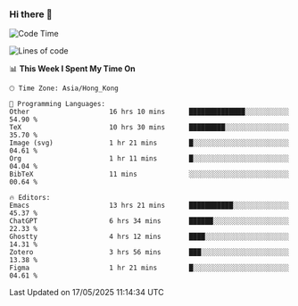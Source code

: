 ### Hi there 👋

<!--
**nicehiro/nicehiro** is a ✨ _special_ ✨ repository because its `README.md` (this file) appears on your GitHub profile.

Here are some ideas to get you started:

- 🔭 I’m currently working on ...
- 🌱 I’m currently learning ...
- 👯 I’m looking to collaborate on ...
- 🤔 I’m looking for help with ...
- 💬 Ask me about ...
- 📫 How to reach me: ...
- 😄 Pronouns: ...
- ⚡ Fun fact: ...
-->

<!--START_SECTION:waka-->
![Code Time](http://img.shields.io/badge/Code%20Time-670%20hrs%2051%20mins-blue)

![Lines of code](https://img.shields.io/badge/From%20Hello%20World%20I%27ve%20Written-1.7%20million%20lines%20of%20code-blue)

📊 **This Week I Spent My Time On** 

```text
🕑︎ Time Zone: Asia/Hong_Kong

💬 Programming Languages: 
Other                    16 hrs 10 mins      ██████████████░░░░░░░░░░░   54.90 % 
TeX                      10 hrs 30 mins      █████████░░░░░░░░░░░░░░░░   35.70 % 
Image (svg)              1 hr 21 mins        █░░░░░░░░░░░░░░░░░░░░░░░░   04.61 % 
Org                      1 hr 11 mins        █░░░░░░░░░░░░░░░░░░░░░░░░   04.04 % 
BibTeX                   11 mins             ░░░░░░░░░░░░░░░░░░░░░░░░░   00.64 % 

🔥 Editors: 
Emacs                    13 hrs 21 mins      ███████████░░░░░░░░░░░░░░   45.37 % 
ChatGPT                  6 hrs 34 mins       ██████░░░░░░░░░░░░░░░░░░░   22.33 % 
Ghostty                  4 hrs 12 mins       ████░░░░░░░░░░░░░░░░░░░░░   14.31 % 
Zotero                   3 hrs 56 mins       ███░░░░░░░░░░░░░░░░░░░░░░   13.38 % 
Figma                    1 hr 21 mins        █░░░░░░░░░░░░░░░░░░░░░░░░   04.61 % 
```


 Last Updated on 17/05/2025 11:14:34 UTC
<!--END_SECTION:waka-->
